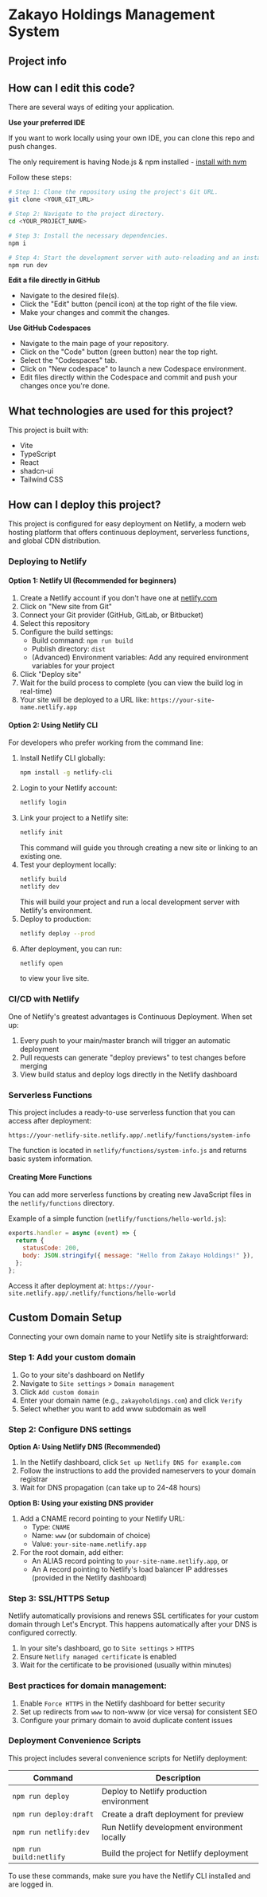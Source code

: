 # Zakayo Holdings Management System

## Project info

## How can I edit this code?

There are several ways of editing your application.

**Use your preferred IDE**

If you want to work locally using your own IDE, you can clone this repo and push changes.

The only requirement is having Node.js & npm installed - [install with nvm](https://github.com/nvm-sh/nvm#installing-and-updating)

Follow these steps:

```sh
# Step 1: Clone the repository using the project's Git URL.
git clone <YOUR_GIT_URL>

# Step 2: Navigate to the project directory.
cd <YOUR_PROJECT_NAME>

# Step 3: Install the necessary dependencies.
npm i

# Step 4: Start the development server with auto-reloading and an instant preview.
npm run dev
```

**Edit a file directly in GitHub**

- Navigate to the desired file(s).
- Click the "Edit" button (pencil icon) at the top right of the file view.
- Make your changes and commit the changes.

**Use GitHub Codespaces**

- Navigate to the main page of your repository.
- Click on the "Code" button (green button) near the top right.
- Select the "Codespaces" tab.
- Click on "New codespace" to launch a new Codespace environment.
- Edit files directly within the Codespace and commit and push your changes once you're done.

## What technologies are used for this project?

This project is built with:

- Vite
- TypeScript
- React
- shadcn-ui
- Tailwind CSS

## How can I deploy this project?

This project is configured for easy deployment on Netlify, a modern web hosting platform that offers continuous deployment, serverless functions, and global CDN distribution.

### Deploying to Netlify

#### Option 1: Netlify UI (Recommended for beginners)

1. Create a Netlify account if you don't have one at [netlify.com](https://www.netlify.com/)
2. Click on "New site from Git"
3. Connect your Git provider (GitHub, GitLab, or Bitbucket)
4. Select this repository
5. Configure the build settings:
   - Build command: `npm run build`
   - Publish directory: `dist`
   - (Advanced) Environment variables: Add any required environment variables for your project
6. Click "Deploy site"
7. Wait for the build process to complete (you can view the build log in real-time)
8. Your site will be deployed to a URL like: `https://your-site-name.netlify.app`

#### Option 2: Using Netlify CLI

For developers who prefer working from the command line:

1. Install Netlify CLI globally:
   ```bash
   npm install -g netlify-cli
   ```
2. Login to your Netlify account:
   ```bash
   netlify login
   ```
3. Link your project to a Netlify site:
   ```bash
   netlify init
   ```
   This command will guide you through creating a new site or linking to an existing one.
4. Test your deployment locally:
   ```bash
   netlify build
   netlify dev
   ```
   This will build your project and run a local development server with Netlify's environment.
5. Deploy to production:
   ```bash
   netlify deploy --prod
   ```
6. After deployment, you can run:
   ```bash
   netlify open
   ```
   to view your live site.

### CI/CD with Netlify

One of Netlify's greatest advantages is Continuous Deployment. When set up:

1. Every push to your main/master branch will trigger an automatic deployment
2. Pull requests can generate "deploy previews" to test changes before merging
3. View build status and deploy logs directly in the Netlify dashboard

### Serverless Functions

This project includes a ready-to-use serverless function that you can access after deployment:

```
https://your-netlify-site.netlify.app/.netlify/functions/system-info
```

The function is located in `netlify/functions/system-info.js` and returns basic system information.

#### Creating More Functions

You can add more serverless functions by creating new JavaScript files in the `netlify/functions` directory.

Example of a simple function (`netlify/functions/hello-world.js`):

```javascript
exports.handler = async (event) => {
  return {
    statusCode: 200,
    body: JSON.stringify({ message: "Hello from Zakayo Holdings!" }),
  };
};
```

Access it after deployment at: `https://your-site.netlify.app/.netlify/functions/hello-world`

## Custom Domain Setup

Connecting your own domain name to your Netlify site is straightforward:

### Step 1: Add your custom domain

1. Go to your site's dashboard on Netlify
2. Navigate to `Site settings` > `Domain management`
3. Click `Add custom domain`
4. Enter your domain name (e.g., `zakayoholdings.com`) and click `Verify`
5. Select whether you want to add www subdomain as well

### Step 2: Configure DNS settings

**Option A: Using Netlify DNS (Recommended)**

1. In the Netlify dashboard, click `Set up Netlify DNS for example.com`
2. Follow the instructions to add the provided nameservers to your domain registrar
3. Wait for DNS propagation (can take up to 24-48 hours)

**Option B: Using your existing DNS provider**

1. Add a CNAME record pointing to your Netlify URL:
   - Type: `CNAME`
   - Name: `www` (or subdomain of choice)
   - Value: `your-site-name.netlify.app`
2. For the root domain, add either:
   - An ALIAS record pointing to `your-site-name.netlify.app`, or
   - An A record pointing to Netlify's load balancer IP addresses (provided in the Netlify dashboard)

### Step 3: SSL/HTTPS Setup

Netlify automatically provisions and renews SSL certificates for your custom domain through Let's Encrypt. This happens automatically after your DNS is configured correctly.

1. In your site's dashboard, go to `Site settings` > `HTTPS`
2. Ensure `Netlify managed certificate` is enabled
3. Wait for the certificate to be provisioned (usually within minutes)

### Best practices for domain management:

1. Enable `Force HTTPS` in the Netlify dashboard for better security
2. Set up redirects from `www` to non-www (or vice versa) for consistent SEO
3. Configure your primary domain to avoid duplicate content issues

### Deployment Convenience Scripts

This project includes several convenience scripts for Netlify deployment:

| Command                 | Description                                 |
| ----------------------- | ------------------------------------------- |
| `npm run deploy`        | Deploy to Netlify production environment    |
| `npm run deploy:draft`  | Create a draft deployment for preview       |
| `npm run netlify:dev`   | Run Netlify development environment locally |
| `npm run build:netlify` | Build the project for Netlify deployment    |

To use these commands, make sure you have the Netlify CLI installed and are logged in.
